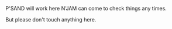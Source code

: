 P'SAND will work here N'JAM can come to check things any times.

But please don't touch anything here. 

